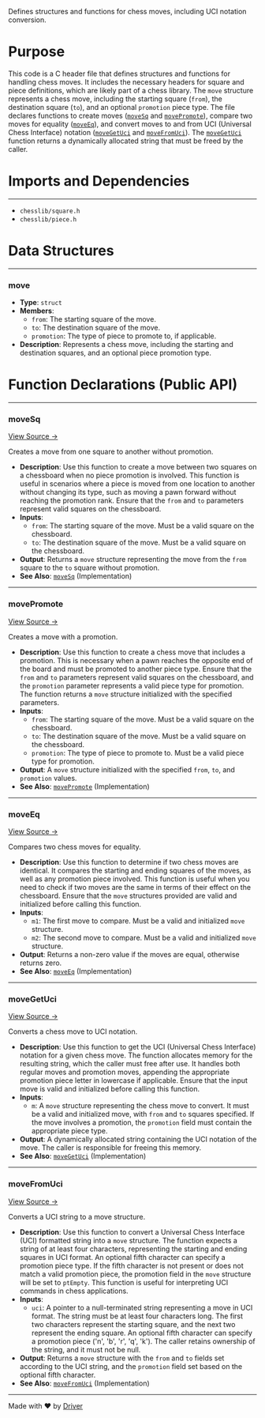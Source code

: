<!--------------------------------------------------------------------------------->
<!-- IMPORTANT: This file is auto-generated by Driver (https://driver.ai). -------->
<!-- Manual edits may be overwritten on future commits. --------------------------->
<!--------------------------------------------------------------------------------->

Defines structures and functions for chess moves, including UCI notation conversion.

# Purpose
This code is a C header file that defines structures and functions for handling chess moves. It includes the necessary headers for square and piece definitions, which are likely part of a chess library. The `move` structure represents a chess move, including the starting square (`from`), the destination square (`to`), and an optional `promotion` piece type. The file declares functions to create moves ([`moveSq`](<#movesq>) and [`movePromote`](<#movepromote>)), compare two moves for equality ([`moveEq`](<#moveeq>)), and convert moves to and from UCI (Universal Chess Interface) notation ([`moveGetUci`](<#movegetuci>) and [`moveFromUci`](<#movefromuci>)). The [`moveGetUci`](<#movegetuci>) function returns a dynamically allocated string that must be freed by the caller.
# Imports and Dependencies

---
- `chesslib/square.h`
- `chesslib/piece.h`


# Data Structures

---
### move
- **Type**: ``struct``
- **Members**:
    - ``from``: The starting square of the move.
    - ``to``: The destination square of the move.
    - ``promotion``: The type of piece to promote to, if applicable.
- **Description**: Represents a chess move, including the starting and destination squares, and an optional piece promotion type.


# Function Declarations (Public API)

---
### moveSq<!-- {{#callable_declaration:moveSq}} -->
[View Source →](<../../../../../chesslib/include/chesslib/move.h#L18>)

Creates a move from one square to another without promotion.
- **Description**: Use this function to create a move between two squares on a chessboard when no piece promotion is involved. This function is useful in scenarios where a piece is moved from one location to another without changing its type, such as moving a pawn forward without reaching the promotion rank. Ensure that the `from` and `to` parameters represent valid squares on the chessboard.
- **Inputs**:
    - `from`: The starting square of the move. Must be a valid square on the chessboard.
    - `to`: The destination square of the move. Must be a valid square on the chessboard.
- **Output**: Returns a `move` structure representing the move from the `from` square to the `to` square without promotion.
- **See Also**: [`moveSq`](<../../src/chesslib/move.c.md#movesq>)  (Implementation)


---
### movePromote<!-- {{#callable_declaration:movePromote}} -->
[View Source →](<../../../../../chesslib/include/chesslib/move.h#L19>)

Creates a move with a promotion.
- **Description**: Use this function to create a chess move that includes a promotion. This is necessary when a pawn reaches the opposite end of the board and must be promoted to another piece type. Ensure that the `from` and `to` parameters represent valid squares on the chessboard, and the `promotion` parameter represents a valid piece type for promotion. The function returns a `move` structure initialized with the specified parameters.
- **Inputs**:
    - `from`: The starting square of the move. Must be a valid square on the chessboard.
    - `to`: The destination square of the move. Must be a valid square on the chessboard.
    - `promotion`: The type of piece to promote to. Must be a valid piece type for promotion.
- **Output**: A `move` structure initialized with the specified `from`, `to`, and `promotion` values.
- **See Also**: [`movePromote`](<../../src/chesslib/move.c.md#movepromote>)  (Implementation)


---
### moveEq<!-- {{#callable_declaration:moveEq}} -->
[View Source →](<../../../../../chesslib/include/chesslib/move.h#L21>)

Compares two chess moves for equality.
- **Description**: Use this function to determine if two chess moves are identical. It compares the starting and ending squares of the moves, as well as any promotion piece involved. This function is useful when you need to check if two moves are the same in terms of their effect on the chessboard. Ensure that the `move` structures provided are valid and initialized before calling this function.
- **Inputs**:
    - `m1`: The first move to compare. Must be a valid and initialized `move` structure.
    - `m2`: The second move to compare. Must be a valid and initialized `move` structure.
- **Output**: Returns a non-zero value if the moves are equal, otherwise returns zero.
- **See Also**: [`moveEq`](<../../src/chesslib/move.c.md#moveeq>)  (Implementation)


---
### moveGetUci<!-- {{#callable_declaration:moveGetUci}} -->
[View Source →](<../../../../../chesslib/include/chesslib/move.h#L24>)

Converts a chess move to UCI notation.
- **Description**: Use this function to get the UCI (Universal Chess Interface) notation for a given chess move. The function allocates memory for the resulting string, which the caller must free after use. It handles both regular moves and promotion moves, appending the appropriate promotion piece letter in lowercase if applicable. Ensure that the input move is valid and initialized before calling this function.
- **Inputs**:
    - `m`: A `move` structure representing the chess move to convert. It must be a valid and initialized move, with `from` and `to` squares specified. If the move involves a promotion, the `promotion` field must contain the appropriate piece type.
- **Output**: A dynamically allocated string containing the UCI notation of the move. The caller is responsible for freeing this memory.
- **See Also**: [`moveGetUci`](<../../src/chesslib/move.c.md#movegetuci>)  (Implementation)


---
### moveFromUci<!-- {{#callable_declaration:moveFromUci}} -->
[View Source →](<../../../../../chesslib/include/chesslib/move.h#L25>)

Converts a UCI string to a move structure.
- **Description**: Use this function to convert a Universal Chess Interface (UCI) formatted string into a `move` structure. The function expects a string of at least four characters, representing the starting and ending squares in UCI format. An optional fifth character can specify a promotion piece type. If the fifth character is not present or does not match a valid promotion piece, the promotion field in the `move` structure will be set to `ptEmpty`. This function is useful for interpreting UCI commands in chess applications.
- **Inputs**:
    - `uci`: A pointer to a null-terminated string representing a move in UCI format. The string must be at least four characters long. The first two characters represent the starting square, and the next two represent the ending square. An optional fifth character can specify a promotion piece ('n', 'b', 'r', 'q', 'k'). The caller retains ownership of the string, and it must not be null.
- **Output**: Returns a `move` structure with the `from` and `to` fields set according to the UCI string, and the `promotion` field set based on the optional fifth character.
- **See Also**: [`moveFromUci`](<../../src/chesslib/move.c.md#movefromuci>)  (Implementation)



---
Made with ❤️ by [Driver](https://www.driver.ai/)